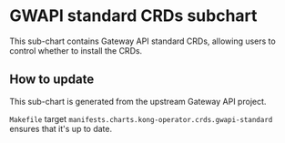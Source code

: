 # GWAPI standard CRDs subchart

This sub-chart contains Gateway API standard CRDs, allowing users to control whether to install the CRDs.

## How to update

This sub-chart is generated from the upstream Gateway API project.

`Makefile` target `manifests.charts.kong-operator.crds.gwapi-standard` ensures that it's up to date.
